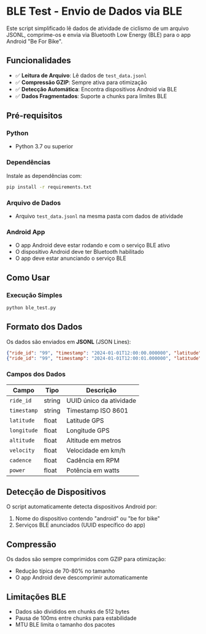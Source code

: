 # BLE Test - Envio de Dados via BLE

Este script simplificado lê dados de atividade de ciclismo de um arquivo JSONL, comprime-os e envia via Bluetooth Low Energy (BLE) para o app Android "Be For Bike".

## Funcionalidades

- ✅ **Leitura de Arquivo**: Lê dados de `test_data.jsonl`
- ✅ **Compressão GZIP**: Sempre ativa para otimização
- ✅ **Detecção Automática**: Encontra dispositivos Android via BLE
- ✅ **Dados Fragmentados**: Suporte a chunks para limites BLE

## Pré-requisitos

### Python
- Python 3.7 ou superior

### Dependências
Instale as dependências com:
```bash
pip install -r requirements.txt
```

### Arquivo de Dados
- Arquivo `test_data.jsonl` na mesma pasta com dados de atividade

### Android App
- O app Android deve estar rodando e com o serviço BLE ativo
- O dispositivo Android deve ter Bluetooth habilitado
- O app deve estar anunciando o serviço BLE

## Como Usar

### Execução Simples
```bash
python ble_test.py
```

## Formato dos Dados

Os dados são enviados em **JSONL** (JSON Lines):
```json
{"ride_id": "99", "timestamp": "2024-01-01T12:00:00.000000", "latitude": -23.550520, "longitude": -46.633308, "altitude": 760.0, "velocity": 0.0, "cadence": 0.0, "power": 0.0}
{"ride_id": "99", "timestamp": "2024-01-01T12:00:01.000000", "latitude": -23.550529, "longitude": -46.633317, "altitude": 760.5, "velocity": 25.3, "cadence": 92.1, "power": 185.7}
```

### Campos dos Dados

| Campo | Tipo | Descrição |
|-------|------|-----------|
| `ride_id` | string | UUID único da atividade |
| `timestamp` | string | Timestamp ISO 8601 |
| `latitude` | float | Latitude GPS |
| `longitude` | float | Longitude GPS |
| `altitude` | float | Altitude em metros |
| `velocity` | float | Velocidade em km/h |
| `cadence` | float | Cadência em RPM |
| `power` | float | Potência em watts |

## Detecção de Dispositivos

O script automaticamente detecta dispositivos Android por:

1. Nome do dispositivo contendo "android" ou "be for bike"
2. Serviços BLE anunciados (UUID específico do app)

## Compressão

Os dados são sempre comprimidos com GZIP para otimização:
- Redução típica de 70-80% no tamanho
- O app Android deve descomprimir automaticamente

## Limitações BLE

- Dados são divididos em chunks de 512 bytes
- Pausa de 100ms entre chunks para estabilidade
- MTU BLE limita o tamanho dos pacotes
